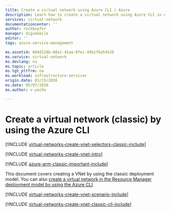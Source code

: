 ```yaml
---
title: Create a virtual network using Azure CLI | Azure
description: Learn how to create a virtual network using Azure CLI in ARM | Resource Manager.
services: virtual-network
documentationcenter: ''
author: rockboyfor
manager: digimobile
editor: ''
tags: azure-service-management

ms.assetid: 604d128b-88e1-42aa-87ec-49b2f6a54526
ms.service: virtual-network
ms.devlang: na
ms.topic: article
ms.tgt_pltfrm: na
ms.workload: infrastructure-services
origin.date: 03/15/2016
ms.date: 05/07/2018
ms.author: v-yeche

---
```

# Create a virtual network (classic) by using the Azure CLI
[!INCLUDE [virtual-networks-create-vnet-selectors-classic-include](../../includes/virtual-networks-create-vnet-selectors-classic-include.md)]

[!INCLUDE [virtual-networks-create-vnet-intro](../../includes/virtual-networks-create-vnet-intro-include.md)]

[!INCLUDE [azure-arm-classic-important-include](../../includes/azure-arm-classic-important-include.md)]

This document covers creating a VNet by using the classic deployment model. You can also [create a virtual network in the Resource Manager deployment model by using the Azure CLI](quick-create-cli.md).

[!INCLUDE [virtual-networks-create-vnet-scenario-include](../../includes/virtual-networks-create-vnet-scenario-include.md)]

[!INCLUDE [virtual-networks-create-vnet-classic-cli-include](../../includes/virtual-networks-create-vnet-classic-cli-include.md)]

<!--The parent file of includes file of virtual-networks-create-vnet-classic-cli-include.md-->
<!--ms.date:05/07/2018-->
<!-- Update_Description: wording update, update link -->